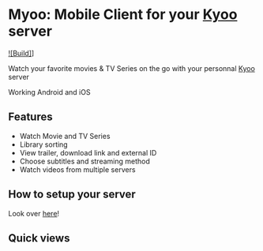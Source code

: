 # Myoo: Mobile Client for your [Kyoo](https://github.com/AnonymusRaccoon/Kyoo) server

[![Build]](https://github.com/Arthi-chaud/Myoo/actions/workflows/build.yml/badge.svg?branch=master)]

Watch your favorite movies & TV Series on the go with your personnal [Kyoo](https://github.com/AnonymusRaccoon/Kyoo) server

Working Android and iOS

## Features

- Watch Movie and TV Series
- Library sorting
- View trailer, download link and external ID
- Choose subtitles and streaming method
- Watch videos from multiple servers

## How to setup your server

Look over [here](https://docs.kyoo.moe/start/setting_up.html)!

## Quick views
